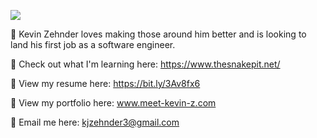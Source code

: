 ![](https://komarev.com/ghpvc/?username=k-zehnder)

🚩 Kevin Zehnder loves making those around him better and is looking to land his first job as a software engineer.

🔎 Check out what I'm learning here: https://www.thesnakepit.net/

📶 View my resume here: https://bit.ly/3Av8fx6

👀 View my portfolio here: www.meet-kevin-z.com

📝 Email me here: kjzehnder3@gmail.com


